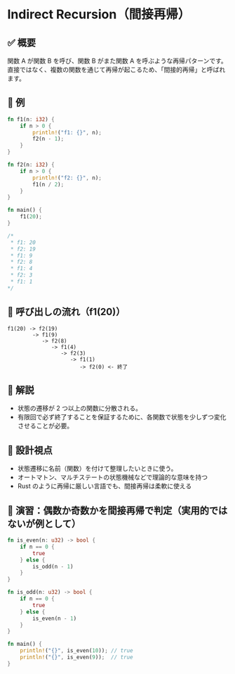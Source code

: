 # Indirect Recursion（間接再帰）

## ✅ 概要

関数 A が関数 B を呼び、関数 B がまた関数 A を呼ぶような再帰パターンです。
直接ではなく、複数の関数を通じて再帰が起こるため、「間接的再帰」と呼ばれます。

## 📘 例

```rs
fn f1(n: i32) {
    if n > 0 {
        println!("f1: {}", n);
        f2(n - 1);
    }
}

fn f2(n: i32) {
    if n > 0 {
        println!("f2: {}", n);
        f1(n / 2);
    }
}

fn main() {
    f1(20);
}

/*
 * f1: 20
 * f2: 19
 * f1: 9
 * f2: 8
 * f1: 4
 * f2: 3
 * f1: 1
*/
```

## 🔄 呼び出しの流れ（f1(20)）

```
f1(20) -> f2(19)
        -> f1(9)
           -> f2(8)
              -> f1(4)
                 -> f2(3)
                    -> f1(1)
                       -> f2(0) <- 終了
```

## 🤔 解説

- 状態の遷移が 2 つ以上の関数に分散される。
- 有限回で必ず終了することを保証するために、各関数で状態を少しずつ変化させることが必要。

## 🧠 設計視点

- 状態遷移に名前（関数）を付けて整理したいときに使う。
- オートマトン、マルチステートの状態機械などで理論的な意味を持つ
- Rust のように再帰に厳しい言語でも、間接再帰は柔軟に使える

## 🧪 演習：偶数か奇数かを間接再帰で判定（実用的ではないが例として）

```rs
fn is_even(n: u32) -> bool {
    if n == 0 {
        true
    } else {
        is_odd(n - 1)
    }
}

fn is_odd(n: u32) -> bool {
    if n == 0 {
        true
    } else {
        is_even(n - 1)
    }
}

fn main() {
    println!("{}", is_even(10)); // true
    println!("{}", is_even(9));  // true
}
```
